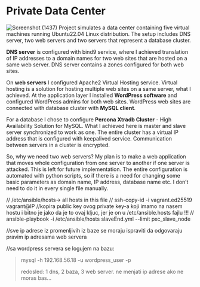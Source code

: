 <h1>Private Data Center</h1>


![Screenshot (1437)](https://github.com/Mihailo222/PrivateDataCenter/assets/92820769/b2275bb9-3750-4acd-874a-479711f236e7)
 Project simulates a data center containing five virtual machines running Ubuntu22.04 Linux distribution. The setup includes DNS server, two web servers and two servers that represent a database cluster. <br> 
 
 **DNS server** is configured with bind9 service, where I achieved translation of IP addresses to a domain names for two web sites that are hosted on a same web server. DNS server contains a zones configured for both web sites. <br>
 
 On **web servers** I  configured Apache2 Virtual Hosting service. Virtual hosting is a solution for hosting multiple web sites on a same server, what I achieved. At the application layer I installed **WordPress software** and configured WordPress admins for both web sites. WordPress web sites are connected with database cluster with **MySQL client**. <br>
 
 For a database I chose to configure **Percona Xtradb Cluster** - High Availability Solution for MySQL. What I achieved here is  master and slave server synchronized to work as one. The entire cluster has a virtual IP address that is configured with keepalived service. Communication between servers in a cluster is encrypted. <br>
 
 So, why we need two web servers? My plan is  to make a web application that moves whole configuration from one server to another if one server is attacked. This is left for future implementation. The entire configuration is automated with python scripts, so if there is a need for changing some basic parameters as domain name, IP address, database name etc. I don’t need to do it in every single file manually. 

// /etc/ansible/hosts-> all hosts in this file
// ssh-copy-id -i vagrant.ed25519 vagrant@IP //kopira public key ovog private key-a koji imamo na nasem hostu i bitno je jako da je to ovaj kljuc, jer je on u /etc/ansible.hosts fajlu !!!
// ansible-playbook -i /etc/ansible/hosts slaveEnd.yml --limit pxc_slave_node

//sve ip adrese iz promenljivih iz baze se moraju ispraviti da odgovaraju pravim ip adresama web servera

//sa wordpress servera se logujem na bazu:
> mysql -h 192.168.56.18 -u wordpress_user -p
>
> redosled: 1 dns, 2 baza, 3 web server. ne menjati ip adrese ako ne moras bas...
